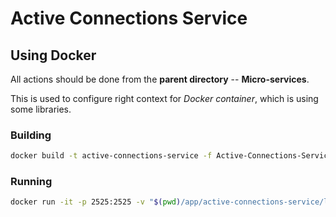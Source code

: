 # Active Connections Service

## Using Docker

All actions should be done from the **parent directory** -- **Micro-services**.

This is used to configure right context for *Docker container*, which is using some libraries. 

### Building

```bash
docker build -t active-connections-service -f Active-Connections-Service/Dockerfile .
```

### Running

```bash
docker run -it -p 2525:2525 -v "$(pwd)/app/active-connections-service/log":/app/log active-connections-service
```
